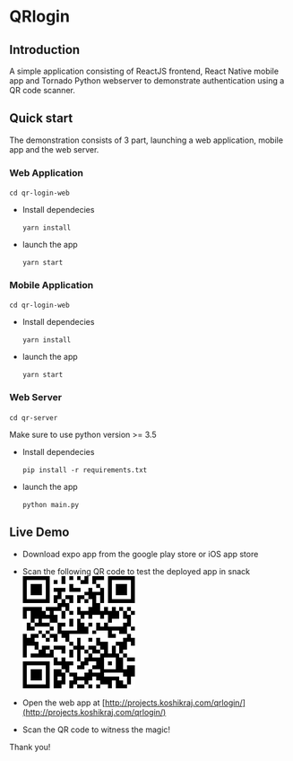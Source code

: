 # QRlogin

## Introduction
A simple application consisting of ReactJS frontend, React Native mobile app and Tornado Python webserver to demonstrate authentication using a QR code scanner.

## Quick start
The demonstration consists of 3 part, launching a web application, mobile app and the web server.


### Web Application
  `cd qr-login-web`

* Install dependecies

  `yarn install`

* launch the app

  `yarn start`

### Mobile Application
  `cd qr-login-web`

* Install dependecies

   `yarn install`

* launch the app

  `yarn start`
  
### Web Server
  `cd qr-server`
  
Make sure to use python version >= 3.5

* Install dependecies

   `pip install -r requirements.txt`

* launch the app

  `python main.py`

## Live Demo

* Download expo app from the google play store or iOS app store

* Scan the following QR code to test the deployed app in snack
![expo snack](expo-snack.png)

* Open the web app at [http://projects.koshikraj.com/qrlogin/](http://projects.koshikraj.com/qrlogin/)

* Scan the QR code to witness the magic!

Thank you!
